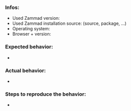 <!--
Hi there - thanks for filling an issue. Please ensure the following things before creating an issue - thank you! 🤓

- Search existing issues and the CHANGELOG.md for your issue - there might be a solution already
- Make sure to use the latest version of Zammad if possible
- Add the `log/production.log` file from your system. Attention: Make sure no confidential data is in it!
- Please write the issue in english
- Don't remove the template - otherwise we will close the issue without further comments
- Ask questions about Zammad configuration and usage at our mailinglist. See: https://zammad.org/participate

Note: We always do our best. Unfortunately, sometimes the requests are too much and we can't handle everything at once. If you want to prioritize/escalate your issue, you can do so by means of a support contract (see https://zammad.com/pricing#selfhosted).

* The upper textblock will be removed automatically when you submit your issue *
-->

### Infos:

* Used Zammad version: 
* Used Zammad installation source: (source, package, ...)
* Operating system: 
* Browser + version: 


### Expected behavior:

* 


### Actual behavior:

* 


### Steps to reproduce the behavior:

* 

